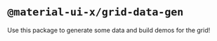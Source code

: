 # `@material-ui-x/grid-data-gen`

Use this package to generate some data and build demos for the grid!
